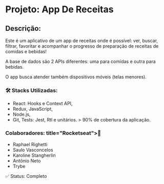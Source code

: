 # Projeto: App De Receitas

## Descrição:
Este é um aplicativo de um app de receitas onde é possível:  ver, buscar, filtrar, favoritar e acompanhar o progresso de preparação de receitas de comidas e bebidas!

A base de dados são 2 APIs diferentes: uma para comidas e outra para bebidas.

O app busca atender também dispositivos móveis (telas menores).

###  🛠 Stacks Utilizadas: 
- React: Hooks e Context API, 
- Redux, JavaScript, 
- Node.js,
- Git,
 Tests: Jest, Rtl e unitários. > 90% de cobertura da aplicação. 
 
### Colaboradores: title="Rocketseat">🚀</a>
 - Raphael Righetti
 - Saulo Vasconcelos
 - Karoline Stangherlin
 - Antônio Neto
 - Trybe
 
 
 ✅ Status: Completo
